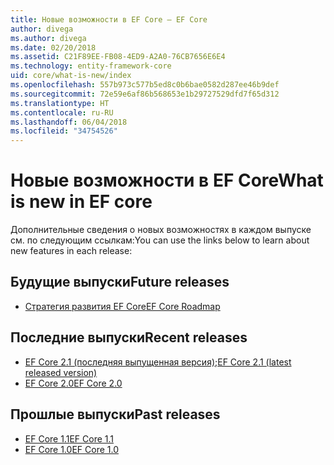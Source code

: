 ```yaml
---
title: Новые возможности в EF Core — EF Core
author: divega
ms.author: divega
ms.date: 02/20/2018
ms.assetid: C21F89EE-FB08-4ED9-A2A0-76CB7656E6E4
ms.technology: entity-framework-core
uid: core/what-is-new/index
ms.openlocfilehash: 557b973c577b5ed8c0b6bae0582d287ee46b9def
ms.sourcegitcommit: 72e59e6af86b568653e1b29727529dfd7f65d312
ms.translationtype: HT
ms.contentlocale: ru-RU
ms.lasthandoff: 06/04/2018
ms.locfileid: "34754526"
---
```

# <a name="what-is-new-in-ef-core"></a><span data-ttu-id="7ac20-102">Новые возможности в EF Core</span><span class="sxs-lookup"><span data-stu-id="7ac20-102">What is new in EF core</span></span>

<span data-ttu-id="7ac20-103">Дополнительные сведения о новых возможностях в каждом выпуске см. по следующим ссылкам:</span><span class="sxs-lookup"><span data-stu-id="7ac20-103">You can use the links below to learn about new features in each release:</span></span>

## <a name="future-releases"></a><span data-ttu-id="7ac20-104">Будущие выпуски</span><span class="sxs-lookup"><span data-stu-id="7ac20-104">Future releases</span></span>

- [<span data-ttu-id="7ac20-105">Стратегия развития EF Core</span><span class="sxs-lookup"><span data-stu-id="7ac20-105">EF Core Roadmap</span></span>](xref:core/what-is-new/roadmap)

## <a name="recent-releases"></a><span data-ttu-id="7ac20-106">Последние выпуски</span><span class="sxs-lookup"><span data-stu-id="7ac20-106">Recent releases</span></span>

- <span data-ttu-id="7ac20-107">[EF Core 2.1 (последняя выпущенная версия)](xref:core/what-is-new/ef-core-2.1);</span><span class="sxs-lookup"><span data-stu-id="7ac20-107">[EF Core 2.1 (latest released version)](xref:core/what-is-new/ef-core-2.1)</span></span>
- [<span data-ttu-id="7ac20-108">EF Core 2.0</span><span class="sxs-lookup"><span data-stu-id="7ac20-108">EF Core 2.0</span></span>](xref:core/what-is-new/ef-core-2.0)

## <a name="past-releases"></a><span data-ttu-id="7ac20-109">Прошлые выпуски</span><span class="sxs-lookup"><span data-stu-id="7ac20-109">Past releases</span></span>

- [<span data-ttu-id="7ac20-110">EF Core 1.1</span><span class="sxs-lookup"><span data-stu-id="7ac20-110">EF Core 1.1</span></span>](xref:core/what-is-new/ef-core-1.1)
- [<span data-ttu-id="7ac20-111">EF Core 1.0</span><span class="sxs-lookup"><span data-stu-id="7ac20-111">EF Core 1.0</span></span>](xref:core/what-is-new/ef-core-1.0)
